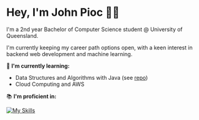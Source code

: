 # Hey, I'm John Pioc 👋🏼

I'm a 2nd year Bachelor of Computer Science student @ University of Queensland. 

I'm currently keeping my career path options open, with a keen interest in backend web development and machine learning.

🌱 **I'm currently learning:**

- Data Structures and Algorithms with Java (see [repo](https://github.com/johnpioc/data-structures-and-algorithms))
- Cloud Computing and AWS

📚 **I'm proficient in:**

[![My Skills](https://skillicons.dev/icons?i=java,python,mysql,react)](https://skillicons.dev)